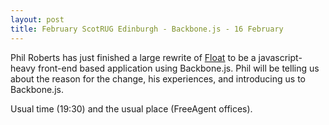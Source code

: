 ```yaml
---
layout: post
title: February ScotRUG Edinburgh - Backbone.js - 16 February
---
```


Phil Roberts has just finished a large rewrite of [Float](http://floatapp.com) to be a javascript-heavy front-end based application using
Backbone.js.  Phil will be telling us about the reason for the change, his experiences, and introducing us to Backbone.js.

Usual time (19:30) and the usual place (FreeAgent offices).

